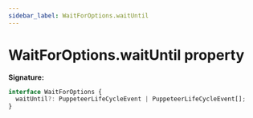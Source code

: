 ```yaml
---
sidebar_label: WaitForOptions.waitUntil
---
```


# WaitForOptions.waitUntil property

**Signature:**

```typescript
interface WaitForOptions {
  waitUntil?: PuppeteerLifeCycleEvent | PuppeteerLifeCycleEvent[];
}
```
